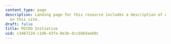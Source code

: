 ```yaml
---
content_type: page
description: Landing page for this resource includes a description of what is contained
  on this site.
draft: false
title: MICRO Initiative
uid: c3467224-c1d6-43fe-8e3b-dccdd6dae60c
---
```

